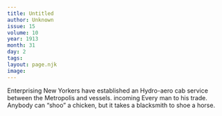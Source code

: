 ```yaml
---
title: Untitled
author: Unknown
issue: 15
volume: 10
year: 1913
month: 31
day: 2
tags:
layout: page.njk
image:
---
```

Enterprising New Yorkers have established an Hydro-aero cab service between the Metropolis and vessels. incoming Every man to his trade.       Anybody can “shoo” a chicken, but it takes a blacksmith to shoe a horse.
